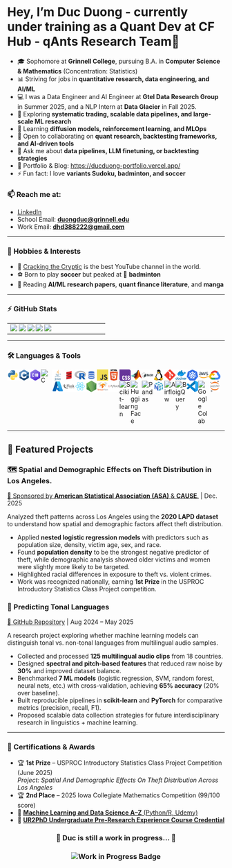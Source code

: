 # Hey, I’m Duc Duong - currently under training as a Quant Dev at CF Hub - qAnts Research Team👋  

- 🎓 Sophomore at **Grinnell College**, pursuing B.A. in **Computer Science & Mathematics** (Concentration: Statistics)  
- 📊 Striving for jobs in **quantitative research, data engineering, and AI/ML**  
- 💻 I was a Data Engineer and AI Engineer at **Gtel Data Research Group** in Summer 2025, and a NLP Intern at **Data Glacier** in Fall 2025.  
- 🔭 Exploring **systematic trading, scalable data pipelines, and large-scale ML research**  
- 🌱 Learning **diffusion models, reinforcement learning, and MLOps**  
- 👯 Open to collaborating on **quant research, backtesting frameworks, and AI-driven tools**  
- 💬 Ask me about **data pipelines, LLM finetuning, or backtesting strategies**  
- 📝 Portfolio & Blog: https://ducduong-portfolio.vercel.app/
- ⚡ Fun fact: I love **variants Sudoku, badminton, and soccer**

### 📫 Reach me at:
- [LinkedIn](https://www.linkedin.com/in/duchduong)  
- School Email: **duongduc@grinnell.edu**
- Work Email: **dhd388222@gmail.com**  

---

### 🎯 Hobbies & Interests  
- 🧩 [Cracking the Cryptic](https://www.youtube.com/c/CrackingTheCryptic) is the best YouTube channel in the world.
- ⚽ Born to play **soccer** but peaked at 🏸 **badminton**
- 📖 Reading **AI/ML research papers**, **quant finance literature**, and **manga**

---

### ⚡ GitHub Stats  
<table>
<tr>
  <td width="48%">
    <img src="https://github-readme-stats.vercel.app/api?username=duongduc388222&show_icons=true&hide_border=true&count_private=true" />
    <img src="https://github-readme-stats.vercel.app/api/top-langs/?username=duongduc388222&layout=compact&show_icons=true&hide_border=true" />
    <img src="https://github-readme-streak-stats.herokuapp.com/?user=duongduc388222&hide_border=true" />
    <img src="https://github-profile-trophy.vercel.app/?username=duongduc388222&theme=flat&no-frame=true&margin-w=15" />
    <img src="https://github-readme-activity-graph.vercel.app/graph?username=duongduc388222&bg_color=ffffff&color=000000&line=3b82f6&point=2563eb&area=true&hide_border=true" />
  </td>
</tr>
</table>  

---

### 🛠️ Languages & Tools  

<img align="left" alt="Python" width="26px" src="https://raw.githubusercontent.com/github/explore/master/topics/python/python.png"/>  
<img align="left" alt="C++" width="26px" src="https://raw.githubusercontent.com/github/explore/master/topics/cpp/cpp.png"/>  
<img align="left" alt="C#" width="26px" src="https://raw.githubusercontent.com/github/explore/master/topics/csharp/csharp.png"/> 
<img align="left" alt="C" width="26px" src="https://upload.wikimedia.org/wikipedia/commons/1/19/C_Logo.png"/>
<img align="left" alt="Java" width="26px" src="https://raw.githubusercontent.com/github/explore/master/topics/java/java.png"/>  
<img align="left" alt="Scala" width="26px" src="https://raw.githubusercontent.com/github/explore/master/topics/scala/scala.png"/>  
<img align="left" alt="R" width="26px" src="https://raw.githubusercontent.com/github/explore/master/topics/r/r.png"/>  
<img align="left" alt="SQL" width="26px" src="https://raw.githubusercontent.com/github/explore/master/topics/sql/sql.png"/>  
<img align="left" alt="JavaScript" width="26px" src="https://raw.githubusercontent.com/github/explore/master/topics/javascript/javascript.png"/>  
<img align="left" alt="HTML" width="26px" src="https://raw.githubusercontent.com/github/explore/master/topics/html/html.png"/>  
<img align="left" alt="CSS" width="26px" src="https://raw.githubusercontent.com/github/explore/master/topics/css/css.png"/>  
<img align="left" alt="MATLAB" width="26px" src="https://raw.githubusercontent.com/github/explore/master/topics/matlab/matlab.png"/>  
<img align="left" alt="Bash" width="26px" src="https://raw.githubusercontent.com/github/explore/master/topics/bash/bash.png"/>  
<img align="left" alt="Linux" width="26px" src="https://raw.githubusercontent.com/github/explore/master/topics/linux/linux.png"/>  
<img align="left" alt="Git" width="26px" src="https://raw.githubusercontent.com/github/explore/master/topics/git/git.png"/>  
<img align="left" alt="Docker" width="26px" src="https://raw.githubusercontent.com/github/explore/master/topics/docker/docker.png"/>  
<img align="left" alt="Kubernetes" width="26px" src="https://raw.githubusercontent.com/github/explore/master/topics/kubernetes/kubernetes.png"/>  
<img align="left" alt="AWS" width="26px" src="https://raw.githubusercontent.com/github/explore/master/topics/aws/aws.png"/>  
<img align="left" alt="GCP" width="26px" src="https://raw.githubusercontent.com/github/explore/master/topics/google-cloud/google-cloud.png"/>  
<img align="left" alt="Azure" width="26px" src="https://raw.githubusercontent.com/github/explore/master/topics/azure/azure.png"/>  
<img align="left" alt="Flask" width="26px" src="https://raw.githubusercontent.com/github/explore/master/topics/flask/flask.png"/>  
<img align="left" alt="React" width="26px" src="https://raw.githubusercontent.com/github/explore/master/topics/react/react.png"/>  
<img align="left" alt="Node.js" width="26px" src="https://raw.githubusercontent.com/github/explore/master/topics/nodejs/nodejs.png"/>  
<img align="left" alt="TensorFlow" width="26px" src="https://raw.githubusercontent.com/github/explore/master/topics/tensorflow/tensorflow.png"/>  
<img align="left" alt="PyTorch" width="26px" src="https://raw.githubusercontent.com/github/explore/master/topics/pytorch/pytorch.png"/>  
<img align="left" alt="Scikit-learn" width="26px" src="https://avatars.githubusercontent.com/u/365630?v=4"/>  
<img align="left" alt="Hugging Face" width="26px" src="https://avatars.githubusercontent.com/u/25720743?s=200&v=4"/>  
<img align="left" alt="Pandas" width="26px" src="https://upload.wikimedia.org/wikipedia/commons/e/ed/Pandas_logo.svg"/>  
<img align="left" alt="NumPy" width="26px" src="https://raw.githubusercontent.com/github/explore/master/topics/numpy/numpy.png"/>  
<img align="left" alt="Airflow" width="26px" src="https://upload.wikimedia.org/wikipedia/commons/d/de/AirflowLogo.png"/>  
<img align="left" alt="BigQuery" width="26px" src="https://avatars.githubusercontent.com/u/10639145?s=200&v=4"/>  
<img align="left" alt="Visual Studio Code" width="26px" src="https://raw.githubusercontent.com/github/explore/master/topics/visual-studio-code/visual-studio-code.png"/>  
<img align="left" alt="Google Colab" width="26px" src="https://upload.wikimedia.org/wikipedia/commons/d/d0/Google_Colaboratory_SVG_Logo.svg"/>  
<img align="left" alt="Jupyter Notebook" width="26px" src="https://raw.githubusercontent.com/github/explore/master/topics/jupyter-notebook/jupyter-notebook.png"/>  

<br clear="left"/>  

---

## 🚀 Featured Projects  

### 🗺️ Spatial and Demographic Effects on Theft Distribution in Los Angeles. 
[🔗 Sponsored by **American Statistical Association (ASA)** & **CAUSE**.](https://www.causeweb.org/usproc/usclap/2025/spring/winners) | Dec. 2025  

Analyzed theft patterns across Los Angeles using the **2020 LAPD dataset** to understand how spatial and demographic factors affect theft distribution.  

- Applied **nested logistic regression models** with predictors such as population size, density, victim age, sex, and race.  
- Found **population density** to be the strongest negative predictor of theft, while demographic analysis showed older victims and women were slightly more likely to be targeted.  
- Highlighted racial differences in exposure to theft vs. violent crimes.  
- Work was recognized nationally, earning **1st Prize** in the USPROC Introductory Statistics Class Project competition.  

### 🎵 Predicting Tonal Languages  
[🔗 GitHub Repository](https://github.com/duongduc388222/predict-tonal-languages-machine-learning) | Aug 2024 – May 2025  

A research project exploring whether machine learning models can distinguish tonal vs. non-tonal languages from multilingual audio samples.  

- Collected and processed **125 multilingual audio clips** from 18 countries.  
- Designed **spectral and pitch-based features** that reduced raw noise by **30%** and improved dataset balance.  
- Benchmarked **7 ML models** (logistic regression, SVM, random forest, neural nets, etc.) with cross-validation, achieving **65% accuracy** (20% over baseline).  
- Built reproducible pipelines in **scikit-learn** and **PyTorch** for comparative metrics (precision, recall, F1).  
- Proposed scalable data collection strategies for future interdisciplinary research in linguistics + machine learning.  




---

### 📜 Certifications & Awards  
- 🏆 **1st Prize** – USPROC Introductory Statistics Class Project Competition (June 2025)  
  *Project: Spatial And Demographic Effects On Theft Distribution Across Los Angeles*  
- 🏆 **2nd Place** – 2025 Iowa Collegiate Mathematics Competition (99/100 score)  
- 📜 [**Machine Learning and Data Science A–Z** (Python/R, Udemy)](https://www.udemy.com/certificate/UC-6f588248-ee35-4c03-b487-ab3e9772fa32/)  
- 📜 [**UR2PhD Undergraduate Pre-Research Experience Course Credential**](https://verified.sertifier.com/en/verify/64565395045067/)

<h3 align="center">🚧 Duc is still a work in progress... 🚧<h3>

<h3 align="center">
  <img src="https://img.shields.io/badge/status-in_progress-yellow?style=for-the-badge&logo=github" alt="Work in Progress Badge">
</h3>




